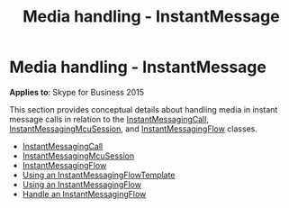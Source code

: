 ﻿---
title: Media handling - InstantMessage
TOCTitle: Media handling - InstantMessage
ms:assetid: 2b5fca4a-e057-4e94-8c06-c769a7de75ee
ms:mtpsurl: https://msdn.microsoft.com/library/Dn466024(v=office.16)
ms:contentKeyID: 65239958
ms.date: 07/27/2015
mtps_version: v=office.16
---

# Media handling - InstantMessage

**Applies to**: Skype for Business 2015

This section provides conceptual details about handling media in instant message calls in relation to the [InstantMessagingCall](https://msdn.microsoft.com/library/hh161841\(v=office.16\)), [InstantMessagingMcuSession](https://msdn.microsoft.com/library/hh382004\(v=office.16\)), and [InstantMessagingFlow](/dotnet/api/microsoft.rtc.collaboration.instantmessagingflow?view=ucma-api) classes.

- [InstantMessagingCall](instantmessagingcall.md)
- [InstantMessagingMcuSession](instantmessagingmcusession.md)
- [InstantMessagingFlow](instantmessagingflow.md)
- [Using an InstantMessagingFlowTemplate](using-an-instantmessagingflowtemplate.md)
- [Using an InstantMessagingFlow](using-an-instantmessagingflow.md)
- [Handle an InstantMessagingFlow](handle-an-instantmessagingflow.md)

